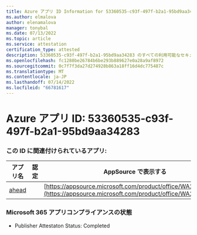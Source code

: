 ```yaml
---
title: Azure アプリ ID Information for 53360535-c93f-497f-b2a1-95bd9aa34283
ms.author: elmalova
author: elenamalova
manager: tonybal
ms.date: 07/13/2022
ms.topic: article
ms.service: attestation
certification_type: attested
description: 53360535-c93f-497f-b2a1-95bd9aa34283 のすべての利用可能なセキュリティとコンプライアンス情報。
ms.openlocfilehash: fc1280be26784b6be293b889627e0a28a9af8972
ms.sourcegitcommit: 0c7f7f3da27d274928b863a18ff16d4dc775487c
ms.translationtype: MT
ms.contentlocale: ja-JP
ms.lasthandoff: 07/14/2022
ms.locfileid: "66781617"
---
```

# <a name="azure-app-id-53360535-c93f-497f-b2a1-95bd9aa34283"></a>Azure アプリ ID: 53360535-c93f-497f-b2a1-95bd9aa34283


### <a name="apps-associated-with-this-id"></a>この ID に関連付けられているアプリ:
| **アプリ名** | **認定** | **AppSource で表示する** |
|--------------|---------------|-----------------------|
| [ahead](../forward/WA200004202.md) |  | [https://appsource.microsoft.com/product/office/WA200004202](https://appsource.microsoft.com/product/office/WA200004202) |

### <a name="microsoft-365-app-compliance-status"></a>Microsoft 365 アプリコンプライアンスの状態
- Publisher Attestaton Status: Completed
